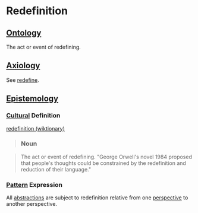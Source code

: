# Redefinition

## [Ontology](./ontology.md)

The act or event of redefining.

## [Axiology](./axiology.md)

See [redefine](./redefine.md).

## [Epistemology](./epistemology.md)

### [Cultural](./culture.md) Definition

<a href="http://en.wiktionary.org/wiki/redefinition" target="_blank">redefinition (wiktionary)</a>

> ### Noun

> The act or event of redefining. "George Orwell's novel 1984 proposed that people's thoughts could be constrained by the redefinition and reduction of their language."

### [Pattern](./pattern.md) Expression

All [abstractions](./abstraction.md) are subject to redefinition relative from one [perspective](./perspective.md) to another perspective.
